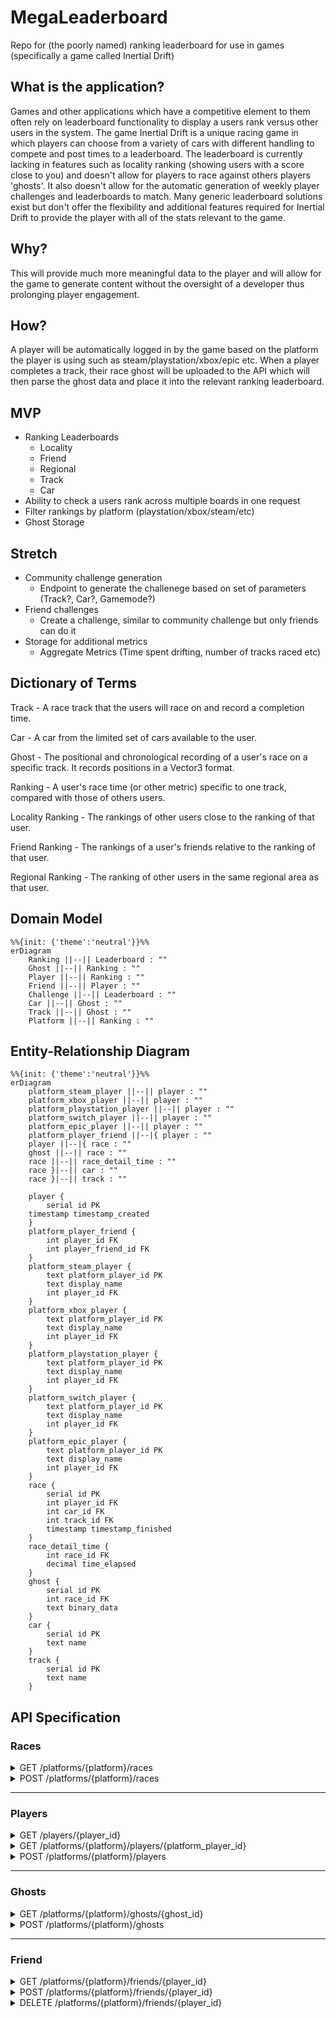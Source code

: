 # MegaLeaderboard

Repo for (the poorly named) ranking leaderboard for use in games (specifically a game called Inertial Drift)

## What is the application?

Games and other applications which have a competitive element to them often rely on leaderboard functionality to display a users rank versus other users in the system.
The game Inertial Drift is a unique racing game in which players can choose from a variety of cars with different handling to compete and post times to a leaderboard.
The leaderboard is currently lacking in features such as locality ranking (showing users with a score close to you) and doesn't allow for players to race against others players 'ghosts'.
It also doesn't allow for the automatic generation of weekly player challenges and leaderboards to match.
Many generic leaderboard solutions exist but don't offer the flexibility and additional features required for Inertial Drift to provide the player with all of the stats relevant to the game.
 
## Why?

This will provide much more meaningful data to the player and will allow for the game to generate content without the oversight of a developer thus prolonging player engagement.

## How?

A player will be automatically logged in by the game based on the platform the player is using such as steam/playstation/xbox/epic etc.
When a player completes a track, their race ghost will be uploaded to the API which will then parse the ghost data and place it into the relevant ranking leaderboard.

## MVP

- Ranking Leaderboards
  - Locality
  - Friend
  - Regional
  - Track
  - Car
- Ability to check a users rank across multiple boards in one request
- Filter rankings by platform (playstation/xbox/steam/etc)
- Ghost Storage

## Stretch

- Community challenge generation
	- Endpoint to generate the challenege based on set of parameters (Track?, Car?, Gamemode?)
- Friend challenges
	- Create a challenge, similar to community challenge but only friends can do it
- Storage for additional metrics
  - Aggregate Metrics (Time spent drifting, number of tracks raced etc)
  
## Dictionary of Terms
Track - A race track that the users will race on and record a completion time.

Car - A car from the limited set of cars available to the user.

Ghost - The positional and chronological recording of a user's race on a specific track. It records positions in a Vector3 format.

Ranking - A user's race time (or other metric) specific to one track, compared with those of others users.

Locality Ranking - The rankings of other users close to the ranking of that user.

Friend Ranking - The rankings of a user's friends relative to the ranking of that user.

Regional Ranking - The ranking of other users in the same regional area as that user.
  
## Domain Model
``` mermaid
%%{init: {'theme':'neutral'}}%%
erDiagram
    Ranking ||--|| Leaderboard : ""
    Ghost ||--|| Ranking : ""
    Player ||--|| Ranking : ""
    Friend ||--|| Player : ""
    Challenge ||--|| Leaderboard : ""
    Car ||--|| Ghost : ""
    Track ||--|| Ghost : ""
    Platform ||--|| Ranking : ""

```

## Entity-Relationship Diagram
``` mermaid
%%{init: {'theme':'neutral'}}%%
erDiagram
    platform_steam_player ||--|| player : ""
    platform_xbox_player ||--|| player : ""
    platform_playstation_player ||--|| player : ""
    platform_switch_player ||--|| player : ""
    platform_epic_player ||--|| player : ""
    platform_player_friend ||--|{ player : ""
    player ||--|{ race : ""
    ghost ||--|| race : ""
    race ||--|| race_detail_time : ""
    race }|--|| car : ""
    race }|--|| track : ""

    player {
        serial id PK
	timestamp timestamp_created
    }
    platform_player_friend {
        int player_id FK
        int player_friend_id FK
    }
    platform_steam_player {
        text platform_player_id PK
        text display_name
	    int player_id FK
    }
    platform_xbox_player {
        text platform_player_id PK
        text display_name
	    int player_id FK
    }
    platform_playstation_player {
        text platform_player_id PK
        text display_name
	    int player_id FK
    }
    platform_switch_player {
        text platform_player_id PK
        text display_name
	    int player_id FK
    }
    platform_epic_player {
        text platform_player_id PK
        text display_name
	    int player_id FK
    }
    race {
        serial id PK
        int player_id FK
        int car_id FK
        int track_id FK
        timestamp timestamp_finished
    }
    race_detail_time {
        int race_id FK
        decimal time_elapsed
    }
    ghost {
        serial id PK
        int race_id FK
        text binary_data
    }
    car {
        serial id PK
        text name
    }
    track {
        serial id PK
        text name
    }
```

## API Specification

### Races
<details><summary>GET /platforms/{platform}/races</summary>
<p>

Parameters:
- track={track_id}
- car={car_id}
	
Return a list of the races for the a platform (order by time_elapsed) given a car_id and track_id

Response `200 OK`

```json
[
  {
    "id": 1,
    "time_elapsed": 60.5,
	"ghost_id": 1,
    "track": {
      "id": "1",
	  "name": "track1"
    },
    "car": {
      "id": "1",
	  "name": "car1"
    },
    "player": {
    	"id": "1",
	  "platform_player_id": ABCDXYZ123,
	  "display_name": "Player123"
    }
  }
]
```

</p>
</details>

<details><summary>POST /platforms/{platform}/races</summary>
<p>
	
Create a new race with the following attributes.

Request
```json
{
  "player_id": "1",
  "track_id": "1",
  "car_id": "1",
  "elapsed_time": 60.5,
  "ghost_data": ""
}
```
	
Response `201 Created`

</p>
</details>

---

### Players

<details><summary>GET /players/{player_id}</summary>
<p>
	
Get the details of a player specified by their id
	
Response `200 OK`
	
```json
{
  "id": 1,
  "timestamp_created": ""
}
```
	
</p>
</details>

<details><summary>GET /platforms/{platform}/players/{platform_player_id}</summary>
<p>
	
Get the details of a player specified by their platform specific id
	
Response `200 OK`
	
```json
{
  "id": 1,
  "platform_player_id": ABCDXYZ123,
  "display_name": "Player123"
}
```
	
</p>
</details>

<details><summary>POST /platforms/{platform}/players</summary>
<p>
	
Create a new player with the following attributes

Request
```json
{
  "platform_player_id": ABCDXYZ123,
  "display_name": "Player123"
}
```

Response `201 Created`

</p>
</details>

---

### Ghosts

<details><summary>GET /platforms/{platform}/ghosts/{ghost_id}</summary>
<p>

Get the details of a ghost by id
	
Response `200 OK`
	
```json
{
  "id": 1,
  "race_id": 1,
  "binary_data": "123456789"
}
```

</p>
</details>

<details><summary>POST /platforms/{platform}/ghosts</summary>
<p>
	
Create a new ghost with the following attributes.

Request
```json
[
  {
    "race_id": 1,
    "binary_data": "123456789"
  }
]
```

Response `201 Created`

</p>
</details>

---

### Friend

<details><summary>GET /platforms/{platform}/friends/{player_id}</summary>
<p>

Get the friends of a player specified by player_id
	
Response `200 OK`
	
```json
[
  {
    "id": 1,
    "platform_player_id": ABCDXYZ123,
    "display_name": "Player123"
  },
    {
    "id": 2,
    "platform_player_id": ABCDXYZ678,
    "display_name": "Player678"
  }
]
```

</p>
</details>

<details><summary>POST /platforms/{platform}/friends/{player_id}</summary>
<p>
	
Associate a player with other players as friends specified by player_id

Request
```json
[
  {
    "player_friend_id": 2
  },
  {
    "player_friend_id": 3
  }
]
```

Response `201 Created`

</p>
</details>

<details><summary>DELETE /platforms/{platform}/friends/{player_id}</summary>
<p>
	
Delete players associated with a player as friends specified by player_id

Request
```json
[
  {
    "player_friend_id": 2
  },
  {
    "player_friend_id": 3
  }
]
```

Response `201 Created`

</p>
</details>
